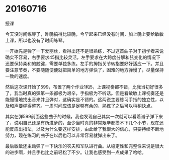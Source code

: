# 20160716

授课

今天没时间练琴了，昨晚搞得比较晚，今早起来已经没有时间，加上晚上要给敏敏上课，所以也没有了时间练琴。

一开始先是弹了一下爱丽丝，看得出还不是很熟练，不过这首曲子对于初学者来说确实不容易，右手要求45指比较灵活，左手要求在大跨度分解和弦变化的情况下还要保持柔和的触键，需要单独多练。左手的拇指关节转指要好好适应一下。并且要注意节奏，不要随随便便就把简单的地方弹快了，困难的地方弹慢了，尽量保持一致的速度。

然后这次课开始了599，布置了两个作业1和5，上课视奏都不错，比我当初好很多了，我当时真的弹第一条都极为艰辛，手指极为不听话。但是看敏敏上课视奏还是能慢慢地找出音来并且弹对，这确实是不错的。这两说主要练习手指的独立性，以及和声要弹得整齐。一周时间应该是足够有余的，熟练了之后可以稍稍快点。

其实在弹599前面这些曲子的时候，我也发现自己其实一次就可以看着谱子弹下来了，说明自己还是有所进步的，至少当时真的非常艰辛都摸不下几个小节，现在还能反应出指法，以及为什么要这样安排，由此给了我很大的信心，只要持续不断地努力，现在练习的曲子在以后也可以非常容易就弹出来了。

最后敏敏还主动弹了一下快乐的农夫和军队进行曲。从稳定性和完整性来说是很大的进步啊，并且手也比之前轻松了不少。让我也感受到一点成果了哈哈。
